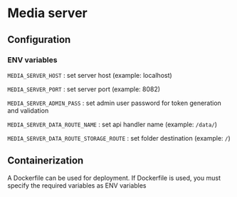 # Media server

## Configuration

### ENV variables
`MEDIA_SERVER_HOST` : set server host (example: localhost)

`MEDIA_SERVER_PORT` : set server port (example: 8082)

`MEDIA_SERVER_ADMIN_PASS` : set admin user password for token generation and validation

`MEDIA_SERVER_DATA_ROUTE_NAME` : set api handler name (example: `/data/`)

`MEDIA_SERVER_DATA_ROUTE_STORAGE_ROUTE` : set folder destination (example: `/`)

## Containerization
A Dockerfile can be used for deployment. If Dockerfile is used, you must specify the required variables as ENV variables